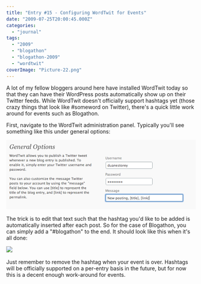 ```yaml
---
title: "Entry #15 - Configuring WordTwit for Events"
date: "2009-07-25T20:00:45.000Z"
categories: 
  - "journal"
tags: 
  - "2009"
  - "blogathon"
  - "blogathon-2009"
  - "wordtwit"
coverImage: "Picture-22.png"
---
```


A lot of my fellow bloggers around here have installed WordTwit today so that they can have their WordPress posts automatically show up on their Twitter feeds. While WordTwit doesn't officially support hashtags yet (those crazy things that look like #someword on Twitter), there's a quick little work around for events such as Blogathon.

First, navigate to the WordTwit administration panel. Typically you'll see something like this under general options:

![](images/Picture-22.png)

The trick is to edit that text such that the hashtag you'd like to be added is automatically inserted after each post. So for the case of Blogathon, you can simply add a "#blogathon" to the end. It should look like this when it's all done:

![](images/Picture-21.png)

Just remember to remove the hashtag when your event is over. Hashtags will be officially supported on a per-entry basis in the future, but for now this is a decent enough work-around for events.
